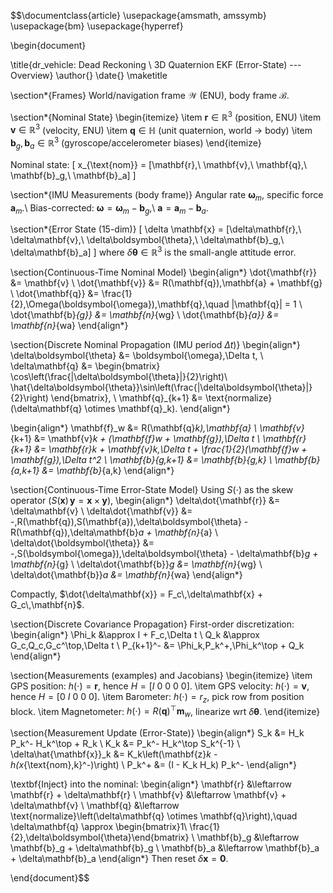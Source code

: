 $$\documentclass{article}
\usepackage{amsmath, amssymb}
\usepackage{bm}
\usepackage{hyperref}

\begin{document}

\title{dr\_vehicle: Dead Reckoning \\ 3D Quaternion EKF (Error-State) --- Overview}
\author{}
\date{}
\maketitle

\section*{Frames}
World/navigation frame $\mathcal{W}$ (ENU), body frame $\mathcal{B}$.

\section*{Nominal State}
\begin{itemize}
  \item $\mathbf{r} \in \mathbb{R}^3$ (position, ENU)
  \item $\mathbf{v} \in \mathbb{R}^3$ (velocity, ENU)
  \item $\mathbf{q} \in \mathbb{H}$ (unit quaternion, world $\to$ body)
  \item $\mathbf{b}_g, \mathbf{b}_a \in \mathbb{R}^3$ (gyroscope/accelerometer biases)
\end{itemize}

Nominal state: 
\[
x_{\text{nom}} = [\mathbf{r},\ \mathbf{v},\ \mathbf{q},\ \mathbf{b}_g,\ \mathbf{b}_a]
\]

\section*{IMU Measurements (body frame)}
Angular rate $\boldsymbol{\omega}_m$, specific force $\mathbf{a}_m$.\\
Bias-corrected: $\boldsymbol{\omega} = \boldsymbol{\omega}_m - \mathbf{b}_g$,\\
$\mathbf{a} = \mathbf{a}_m - \mathbf{b}_a$.

\section*{Error State (15-dim)}
\[
\delta \mathbf{x} = [\delta\mathbf{r},\ \delta\mathbf{v},\ \delta\boldsymbol{\theta},\ \delta\mathbf{b}_g,\ \delta\mathbf{b}_a]
\]
where $\delta\boldsymbol{\theta} \in \mathbb{R}^3$ is the small-angle attitude error.

\section{Continuous-Time Nominal Model}
\begin{align*}
\dot{\mathbf{r}} &= \mathbf{v} \\
\dot{\mathbf{v}} &= R(\mathbf{q})\,\mathbf{a} + \mathbf{g} \\
\dot{\mathbf{q}} &= \frac{1}{2}\,\Omega(\boldsymbol{\omega})\,\mathbf{q},\quad \|\mathbf{q}\| = 1 \\
\dot{\mathbf{b}_{g}} &= \mathbf{n}_{wg} \\
\dot{\mathbf{b}_{a}} &= \mathbf{n}_{wa}
\end{align*}

\section{Discrete Nominal Propagation (IMU period $\Delta t$)}
\begin{align*}
\delta\boldsymbol{\theta} &= \boldsymbol{\omega}\,\Delta t, \\
\delta\mathbf{q} &=
\begin{bmatrix}
\cos\left(\frac{\|\delta\boldsymbol{\theta}\|}{2}\right)\\
\hat{\delta\boldsymbol{\theta}}\sin\left(\frac{\|\delta\boldsymbol{\theta}\|}{2}\right)
\end{bmatrix}, \\
\mathbf{q}_{k+1} &= \text{normalize}(\delta\mathbf{q} \otimes \mathbf{q}_k).
\end{align*}

\begin{align*}
\mathbf{f}_w &= R(\mathbf{q}_k)\,\mathbf{a} \\
\mathbf{v}_{k+1} &= \mathbf{v}_k + (\mathbf{f}_w + \mathbf{g})\,\Delta t \\
\mathbf{r}_{k+1} &= \mathbf{r}_k + \mathbf{v}_k\,\Delta t + \frac{1}{2}(\mathbf{f}_w + \mathbf{g})\,\Delta t^2 \\
\mathbf{b}_{g,k+1} &= \mathbf{b}_{g,k} \\
\mathbf{b}_{a,k+1} &= \mathbf{b}_{a,k}
\end{align*}

\section{Continuous-Time Error-State Model}
Using $S(\cdot)$ as the skew operator ($S(\mathbf{x})\,\mathbf{y} = \mathbf{x} \times \mathbf{y}$),
\begin{align*}
\delta\dot{\mathbf{r}} &= \delta\mathbf{v} \\
\delta\dot{\mathbf{v}} &= -\,R(\mathbf{q})\,S(\mathbf{a})\,\delta\boldsymbol{\theta} - R(\mathbf{q})\,\delta\mathbf{b}_a + \mathbf{n}_{a} \\
\delta\dot{\boldsymbol{\theta}} &= -\,S(\boldsymbol{\omega})\,\delta\boldsymbol{\theta} - \delta\mathbf{b}_g + \mathbf{n}_{g} \\
\delta\dot{\mathbf{b}}_g &= \mathbf{n}_{wg} \\
\delta\dot{\mathbf{b}}_a &= \mathbf{n}_{wa}
\end{align*}

Compactly, $\dot{\delta\mathbf{x}} = F_c\,\delta\mathbf{x} + G_c\,\mathbf{n}$.

\section{Discrete Covariance Propagation}
First-order discretization:
\begin{align*}
\Phi_k &\approx I + F_c\,\Delta t \\
Q_k &\approx G_c\,Q_c\,G_c^\top\,\Delta t \\
P_{k+1}^- &= \Phi_k\,P_k^+\,\Phi_k^\top + Q_k
\end{align*}

\section{Measurements (examples) and Jacobians}
\begin{itemize}
    \item GPS position: $h(\cdot)=\mathbf{r}$, hence $H=[I\ 0\ 0\ 0\ 0]$.
    \item GPS velocity: $h(\cdot)=\mathbf{v}$, hence $H=[0\ I\ 0\ 0\ 0]$.
    \item Barometer: $h(\cdot)=r_z$, pick row from position block.
    \item Magnetometer: $h(\cdot)=R(\mathbf{q})^\top \mathbf{m}_w$, linearize wrt $\delta\boldsymbol{\theta}$.
\end{itemize}

\section{Measurement Update (Error-State)}
\begin{align*}
S_k &= H_k P_k^- H_k^\top + R_k \\
K_k &= P_k^- H_k^\top S_k^{-1} \\
\delta\hat{\mathbf{x}}_k &= K_k\left(\mathbf{z}_k - h(x_{\text{nom},k}^-)\right) \\
P_k^+ &= (I - K_k H_k) P_k^-
\end{align*}

\textbf{Inject} into the nominal:
\begin{align*}
\mathbf{r} &\leftarrow \mathbf{r} + \delta\mathbf{r} \\
\mathbf{v} &\leftarrow \mathbf{v} + \delta\mathbf{v} \\
\mathbf{q} &\leftarrow \text{normalize}\left(\delta\mathbf{q} \otimes \mathbf{q}\right),\quad \delta\mathbf{q} \approx \begin{bmatrix}1\\ \frac{1}{2}\,\delta\boldsymbol{\theta}\end{bmatrix} \\
\mathbf{b}_g &\leftarrow \mathbf{b}_g + \delta\mathbf{b}_g \\
\mathbf{b}_a &\leftarrow \mathbf{b}_a + \delta\mathbf{b}_a
\end{align*}
Then reset $\delta\mathbf{x} = \mathbf{0}$.

\end{document}$$